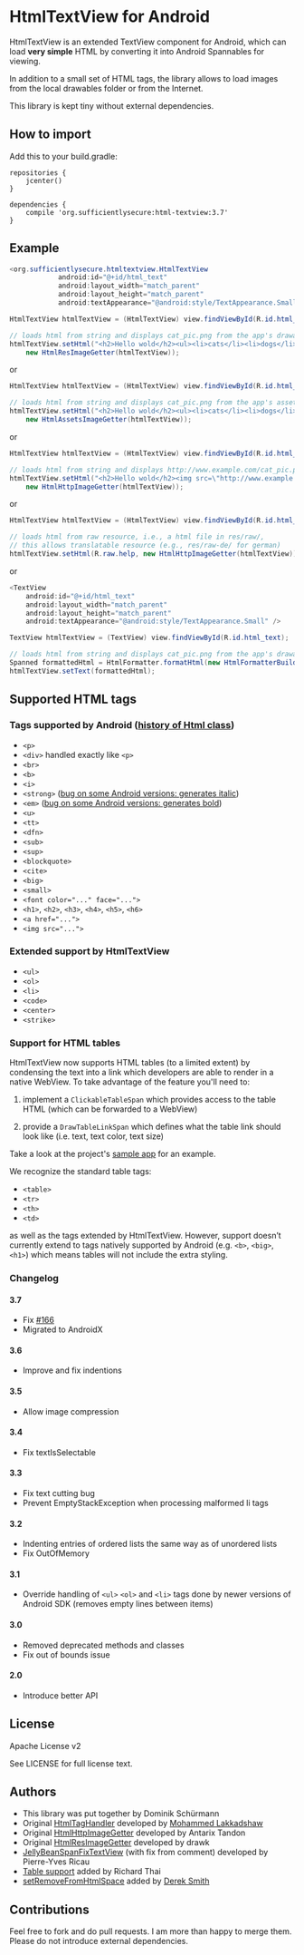 # HtmlTextView for Android

HtmlTextView is an extended TextView component for Android, which can load **very simple** HTML by converting it into Android Spannables for viewing.

In addition to a small set of HTML tags, the library allows to load images from the local drawables folder or from the Internet.

This library is kept tiny without external dependencies.

## How to import

Add this to your build.gradle:

```
repositories {
    jcenter()
}

dependencies {
    compile 'org.sufficientlysecure:html-textview:3.7'
}
```

## Example

```java
<org.sufficientlysecure.htmltextview.HtmlTextView
            android:id="@+id/html_text"
            android:layout_width="match_parent"
            android:layout_height="match_parent"
            android:textAppearance="@android:style/TextAppearance.Small" />
```

```java
HtmlTextView htmlTextView = (HtmlTextView) view.findViewById(R.id.html_text);

// loads html from string and displays cat_pic.png from the app's drawable folder
htmlTextView.setHtml("<h2>Hello wold</h2><ul><li>cats</li><li>dogs</li></ul><img src=\"cat_pic\"/>",
    new HtmlResImageGetter(htmlTextView));
```

or

```java
HtmlTextView htmlTextView = (HtmlTextView) view.findViewById(R.id.html_text);

// loads html from string and displays cat_pic.png from the app's assets folder
htmlTextView.setHtml("<h2>Hello wold</h2><ul><li>cats</li><li>dogs</li></ul><img src=\"cat_pic\"/>",
    new HtmlAssetsImageGetter(htmlTextView));
```

or

```java
HtmlTextView htmlTextView = (HtmlTextView) view.findViewById(R.id.html_text);

// loads html from string and displays http://www.example.com/cat_pic.png from the Internet
htmlTextView.setHtml("<h2>Hello wold</h2><img src=\"http://www.example.com/cat_pic.png\"/>",
    new HtmlHttpImageGetter(htmlTextView));
```

or

```java
HtmlTextView htmlTextView = (HtmlTextView) view.findViewById(R.id.html_text);

// loads html from raw resource, i.e., a html file in res/raw/,
// this allows translatable resource (e.g., res/raw-de/ for german)
htmlTextView.setHtml(R.raw.help, new HtmlHttpImageGetter(htmlTextView));
```

or


```java
<TextView
    android:id="@+id/html_text"
    android:layout_width="match_parent"
    android:layout_height="match_parent"
    android:textAppearance="@android:style/TextAppearance.Small" />
```

```java
TextView htmlTextView = (TextView) view.findViewById(R.id.html_text);

// loads html from string and displays cat_pic.png from the app's drawable folder
Spanned formattedHtml = HtmlFormatter.formatHtml(new HtmlFormatterBuilder().setHtml("<h2>Hello wold</h2><ul><li>cats</li><li>dogs</li></ul><img src=\"cat_pic\"/>").setImageGetter(new HtmlResImageGetter(htmlTextView.getContext())));
htmlTextView.setText(formattedHtml);
```

## Supported HTML tags

### Tags supported by Android ([history of Html class](https://github.com/android/platform_frameworks_base/commits/master/core/java/android/text/Html.java))
* ``<p>``
* ``<div>`` handled exactly like ``<p>``
* ``<br>``
* ``<b>``
* ``<i>``
* ``<strong>`` ([bug on some Android versions: generates italic](https://code.google.com/p/android/issues/detail?id=3473))
* ``<em>`` ([bug on some Android versions: generates bold](https://code.google.com/p/android/issues/detail?id=3473))
* ``<u>``
* ``<tt>``
* ``<dfn>``
* ``<sub>``
* ``<sup>``
* ``<blockquote>``
* ``<cite>``
* ``<big>``
* ``<small>``
* ``<font color="..." face="...">``
* ``<h1>``, ``<h2>``, ``<h3>``, ``<h4>``, ``<h5>``, ``<h6>``
* ``<a href="...">``
* ``<img src="...">``

### Extended support by HtmlTextView
* ``<ul>``
* ``<ol>``
* ``<li>``
* ``<code>``
* ``<center>``
* ``<strike>``

### Support for HTML tables
HtmlTextView now supports HTML tables (to a limited extent) by condensing the text into a link which developers are able to render in a native WebView. To take advantage of the feature you'll need to:

1. implement a `ClickableTableSpan` which provides access to the table HTML (which can be forwarded to a WebView)

2. provide a `DrawTableLinkSpan` which defines what the table link should look like (i.e. text, text color, text size)

Take a look at the project's [sample app](https://github.com/SufficientlySecure/html-textview/blob/master/example/src/main/java/org/sufficientlysecure/htmltextview/example/MainActivity.java) for an example.

We recognize the standard table tags:

* ``<table>``
* ``<tr>``
* ``<th>``
* ``<td>``

as well as the tags extended by HtmlTextView. However, support doesn’t currently extend to tags natively supported by Android (e.g. ``<b>``, ``<big>``, ``<h1>``) which means tables will not include the extra styling.

### Changelog
#### 3.7
* Fix [#166](https://github.com/SufficientlySecure/html-textview/issues/166)
* Migrated to AndroidX

#### 3.6
* Improve and fix indentions

#### 3.5
* Allow image compression

#### 3.4
* Fix textIsSelectable

#### 3.3
* Fix text cutting bug
* Prevent EmptyStackException when processing malformed li tags

#### 3.2
* Indenting entries of ordered lists the same way as of unordered lists
* Fix OutOfMemory

#### 3.1
* Override handling of ``<ul>`` ``<ol>`` and ``<li>`` tags done by newer versions of Android SDK (removes empty lines between items)

#### 3.0
* Removed deprecated methods and classes
* Fix out of bounds issue

#### 2.0
* Introduce better API

## License
Apache License v2

See LICENSE for full license text.

## Authors
- This library was put together by Dominik Schürmann
- Original [HtmlTagHandler](https://gist.github.com/mlakkadshaw/5983704) developed by [Mohammed Lakkadshaw](http://blog.mohammedlakkadshaw.com/)
- Original [HtmlHttpImageGetter](https://gist.github.com/Antarix/4167655) developed by Antarix Tandon
- Original [HtmlResImageGetter](http://stackoverflow.com/a/22298833) developed by drawk
- [JellyBeanSpanFixTextView](https://gist.github.com/pyricau/3424004) (with fix from comment) developed by Pierre-Yves Ricau
- [Table support](https://github.com/SufficientlySecure/html-textview/pull/33) added by Richard Thai
- [setRemoveFromHtmlSpace](https://github.com/SufficientlySecure/html-textview/pull/37) added by [Derek Smith](https://github.com/derekcsm)

## Contributions

Feel free to fork and do pull requests. I am more than happy to merge them.
Please do not introduce external dependencies.
